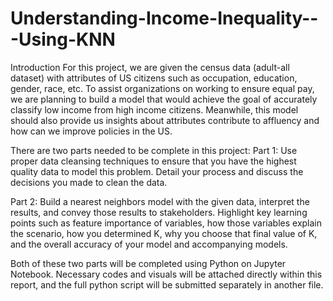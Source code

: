 # Understanding-Income-Inequality---Using-KNN

Introduction
For this project, we are given the census data (adult-all dataset) with attributes of US citizens such as occupation, education, gender, race, etc. To assist organizations on working to ensure equal pay, we are planning to build a model that would achieve the goal of accurately classify low income from high income citizens. Meanwhile, this model should also provide us insights about attributes contribute to affluency and how can we improve policies in the US.

There are two parts needed to be complete in this project:
Part 1:
Use proper data cleansing techniques to ensure that you have the highest quality data to model this problem. Detail your process and discuss the decisions you made to clean the data.

Part 2:
Build a nearest neighbors model with the given data, interpret the results, and convey those results to stakeholders. Highlight key learning points such as feature importance of variables, how those variables explain the scenario, how you determined K, why you choose that final value of K, and the overall accuracy of your model and accompanying models.

Both of these two parts will be completed using Python on Jupyter Notebook. Necessary codes and visuals will be attached directly within this report, and the full python script will be submitted separately in another file.

